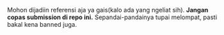 Mohon dijadiin referensi aja ya gais(kalo ada yang ngeliat sih). **Jangan copas submission di repo ini.** Sepandai-pandainya tupai melompat, pasti bakal kena banned juga.
